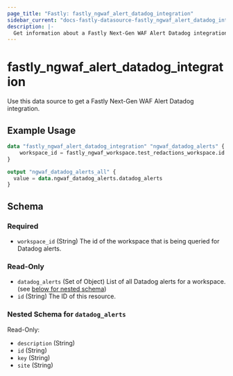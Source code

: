 ```yaml
---
page_title: "Fastly: fastly_ngwaf_alert_datadog_integration"
sidebar_current: "docs-fastly-datasource-fastly_ngwaf_alert_datadog_integration"
description: |-
  Get information about a Fastly Next-Gen WAF Alert Datadog integration for a workspace.
---
```


# fastly_ngwaf_alert_datadog_integration

Use this data source to get a Fastly Next-Gen WAF Alert Datadog integration.

## Example Usage

```terraform
data "fastly_ngwaf_alert_datadog_integration" "ngwaf_datadog_alerts" {
    workspace_id = fastly_ngwaf_workspace.test_redactions_workspace.id
}

output "ngwaf_datadog_alerts_all" {
  value = data.ngwaf_datadog_alerts.datadog_alerts
}
```


<!-- schema generated by tfplugindocs -->
## Schema

### Required

- `workspace_id` (String) The id of the workspace that is being queried for Datadog alerts.

### Read-Only

- `datadog_alerts` (Set of Object) List of all Datadog alerts for a workspace. (see [below for nested schema](#nestedatt--datadog_alerts))
- `id` (String) The ID of this resource.

<a id="nestedatt--datadog_alerts"></a>
### Nested Schema for `datadog_alerts`

Read-Only:

- `description` (String)
- `id` (String)
- `key` (String)
- `site` (String)

